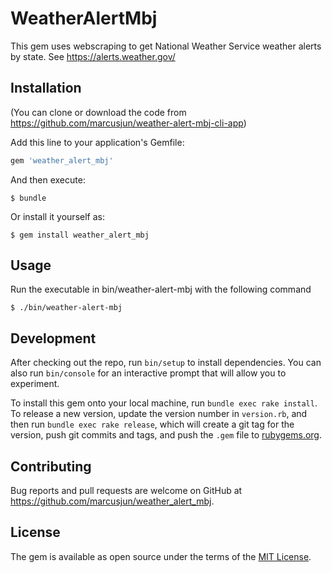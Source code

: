 # WeatherAlertMbj

This gem uses webscraping to get National Weather Service weather alerts by state. See https://alerts.weather.gov/

## Installation

(You can clone or download the code from https://github.com/marcusjun/weather-alert-mbj-cli-app)

Add this line to your application's Gemfile:

```ruby
gem 'weather_alert_mbj'
```

And then execute:

    $ bundle

Or install it yourself as:

    $ gem install weather_alert_mbj


## Usage

Run the executable in bin/weather-alert-mbj with the following command

  ```$ ./bin/weather-alert-mbj```

## Development

After checking out the repo, run `bin/setup` to install dependencies. You can also run `bin/console` for an interactive prompt that will allow you to experiment.

To install this gem onto your local machine, run `bundle exec rake install`. To release a new version, update the version number in `version.rb`, and then run `bundle exec rake release`, which will create a git tag for the version, push git commits and tags, and push the `.gem` file to [rubygems.org](https://rubygems.org).

## Contributing

Bug reports and pull requests are welcome on GitHub at https://github.com/marcusjun/weather_alert_mbj.

## License

The gem is available as open source under the terms of the [MIT License](https://opensource.org/licenses/MIT).
